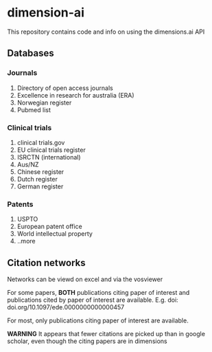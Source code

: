 # dimension-ai
This repository contains code and info on using the dimensions.ai API

## Databases

### Journals
1. Directory of open access journals
2. Excellence in research for australia (ERA)
3. Norwegian register
4. Pubmed list

### Clinical trials
1. clinical trials.gov
2. EU clinical trials register
3. ISRCTN (international)
4. Aus/NZ 
5. Chinese register
6. Dutch register
7. German register

### Patents
1. USPTO
2. European patent office
3. World intellectual property
4. ..more

## Citation networks
Networks can be viewd on excel and via the vosviewer

For some papers, **BOTH** publications citing paper of interest and publications cited by paper of interest are available. 
E.g. doi: doi.org/10.1097/ede.0000000000000457

For most, only publications citing paper of interest are available. 

**WARNING** It appears that fewer citations are picked up than in google scholar, even though the citing papers are in dimensions

